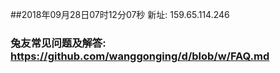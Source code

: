 ##2018年09月28日07时12分07秒 新址: 159.65.114.246
### 兔友常见问题及解答: https://github.com/wanggonging/d/blob/w/FAQ.md
